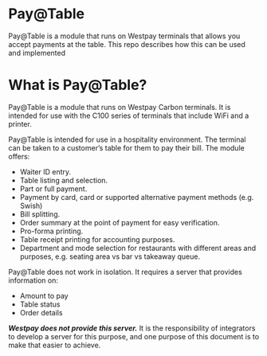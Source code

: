 # Pay@Table
Pay@Table is a module that runs on Westpay terminals that allows you accept payments at the table. This repo describes how this can be used and implemented

# What is Pay@Table?
Pay@Table is a module that runs on Westpay Carbon terminals.  It is intended for use with the C100 series of terminals that include WiFi and a printer.

Pay@Table is intended for use in a hospitality environment.  The terminal can be taken to a customer’s table for them to pay their bill.  The module offers:

- Waiter ID entry.
- Table listing and selection.
- Part or full payment.
- Payment by card, card or supported alternative payment methods (e.g. Swish)
- Bill splitting.
- Order summary at the point of payment for easy verification.
- Pro-forma printing.
- Table receipt printing for accounting purposes.
- Department and mode selection for restaurants with different areas and purposes, e.g. seating area vs bar vs takeaway queue.

Pay@Table does not work in isolation.  It requires a server that provides information on:

- Amount to pay
- Table status
- Order details

**_Westpay does not provide this server._**  It is the responsibility of integrators to develop a server for this purpose, and one purpose of this document is to make that easier to achieve.
